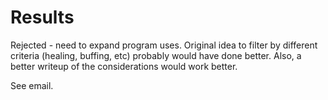 Results
=======

Rejected - need to expand program uses. Original idea to filter by different criteria (healing, buffing, etc) probably would have done better. Also, a better writeup of the considerations would work better.

See email.

